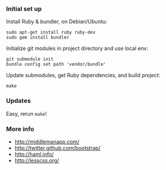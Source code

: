 ### Initial set up

Install Ruby & bundler, on Debian/Ubuntu:

	sudo apt-get install ruby ruby-dev
	sudo gem install bundler

Initialize git modules in project directory and use local env:

	git submodule init
	bundle config set path 'vendor/bundle'

Update submodules, get Ruby dependencies, and build project:

	make

### Updates

Easy, rerun `make`!

### More info

* http://middlemanapp.com/
* http://twitter.github.com/bootstrap/
* http://haml.info/
* http://lesscss.org/
